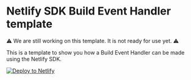 # Netlify SDK Build Event Handler template

⚠️ We are still working on this template. It is not ready for use yet. ⚠️

This is a template to show you how a Build Event Handler can be made using the Netlify SDK.

[![Deploy to Netlify](https://www.netlify.com/img/deploy/button.svg)](https://app.netlify.com/integration/start/deploy?repository=https://github.com/netlify/sdk-build-event-handler-template)
